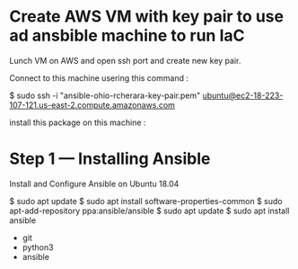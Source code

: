 # Create AWS VM with key pair to use ad ansbible machine to run IaC 

Lunch VM on AWS and open ssh port and create new key pair.

Connect to this machine usering this command :

$ sudo ssh -i "ansible-ohio-rcherara-key-pair.pem" ubuntu@ec2-18-223-107-121.us-east-2.compute.amazonaws.com

install this package on this machine :

# Step 1 — Installing Ansible

Install and Configure Ansible on Ubuntu 18.04

$ sudo apt update
$ sudo apt install software-properties-common
$ sudo apt-add-repository ppa:ansible/ansible
$ sudo apt update
$ sudo apt install ansible






- git
- python3
- ansible

